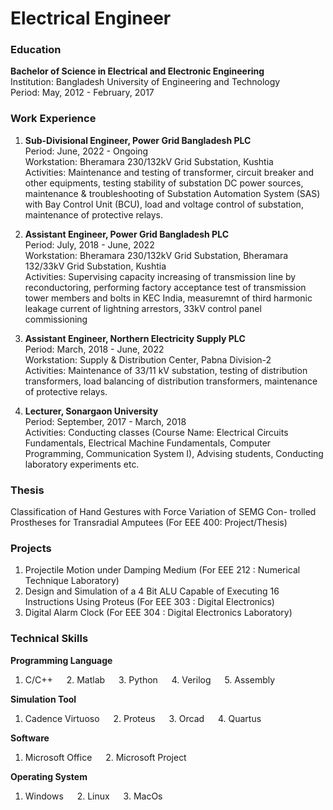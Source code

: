 # Electrical Engineer

### Education
**Bachelor of Science in Electrical and Electronic Engineering**\
Institution: Bangladesh University of Engineering and Technology\
Period: May, 2012 - February, 2017

### Work Experience
1. **Sub-Divisional Engineer, Power Grid Bangladesh PLC**\
  Period: June, 2022 - Ongoing\
  Workstation: Bheramara 230/132kV Grid Substation, Kushtia\
  Activities: Maintenance and testing of transformer, circuit breaker and other equipments, testing stability of substation DC power sources, maintenance & troubleshooting of Substation Automation System (SAS) with Bay Control Unit (BCU), load and voltage control of substation, maintenance of protective relays. 

2. **Assistant Engineer, Power Grid Bangladesh PLC**\
   Period: July, 2018 - June, 2022\
   Workstation: Bheramara 230/132kV Grid Substation, Bheramara 132/33kV
Grid Substation, Kushtia\
   Activities: Supervising capacity increasing of transmission line by reconductoring, performing factory acceptance test of transmission tower members and bolts in KEC India, measuremnt of third harmonic leakage current of lightning arrestors, 33kV control panel commissioning
    
4. **Assistant Engineer, Northern Electricity Supply PLC**\
   Period: March, 2018 - June, 2022\
   Workstation: Supply & Distribution Center, Pabna Division-2\
   Activities: Maintenance of 33/11 kV substation, testing of distribution transformers, load balancing of distribution transformers, maintenance of protective relays.

5. **Lecturer, Sonargaon University**\
   Period: September, 2017 - March, 2018\
   Activities: Conducting classes (Course Name: Electrical Circuits Fundamentals, Electrical Machine Fundamentals, Computer Programming, Communication System I), Advising students, Conducting laboratory experiments etc.   
   
### Thesis
Classification of Hand Gestures with Force Variation of SEMG Con-
trolled Prostheses for Transradial Amputees (For EEE 400: Project/Thesis)

### Projects

1. Projectile Motion under Damping Medium (For EEE 212 : Numerical Technique Laboratory)
2. Design and Simulation of a 4 Bit ALU Capable of Executing 16 Instructions Using Proteus (For EEE 303 : Digital Electronics)
3. Digital Alarm Clock (For EEE 304 : Digital Electronics Laboratory)

### Technical Skills
**Programming Language**
1. C/C++ &emsp;    2. Matlab   &emsp;  3. Python &emsp;    4. Verilog   &emsp; 5. Assembly

**Simulation Tool**
1. Cadence Virtuoso  &emsp;  2. Proteus  &emsp;  3. Orcad  &emsp;  4. Quartus

**Software**
1. Microsoft Office  &emsp;  2. Microsoft Project

**Operating System**
1. Windows &emsp;   2. Linux  &emsp;  3. MacOs
